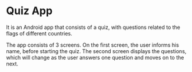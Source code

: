 # Quiz App

It is an Android app that consists of a quiz, with questions related to the flags of different countries.

The app consists of 3 screens. On the first screen, the user informs his name, before starting the quiz.
The second screen displays the questions, which will change as the user answers one question and moves on to the next.
